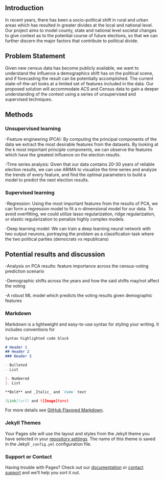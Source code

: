 ## Introduction

In recent years, there has been a socio-political shift in rural and urban areas which has resulted in greater divides at the local and national level. Our project aims to model county, state and national level societal changes to give context as to the potential course of future elections, so that we can further discern the major factors that contribute to political divide.

## Problem Statement

Given new census data has become publicly available, we want to understand the influence a demographics shift has on the political scene, and if forecasting the result can be potentially accomplished. The current state-of-the-art looks at a limited set of features included in the data. Our proposed solution will accommodate ACS and Census data to gain a deeper understanding of the context using a series of unsupervised and supervised techniques.

## Methods

### Unsupervised learning

-Feature engineering (PCA): By computing the principal components of the data we extract the most desirable features from the datasets. By looking at the k most important principle components, we can observe the features which have the greatest influence on the election results.

-Time series analysis: Given that our data contains 20-30 years of reliable election results, we can use ARIMA to visualize the time series and analyze the trends of every feature, and find the optimal parameters to build a model to predict the next election results. 

### Supervised learning

-Regression: Using the most important features from the results of PCA, we can form a regression model to fit a n-dimensional model for our data. To avoid overfitting, we could utilize lasso regularization, ridge regularization, or elastic regularization to penalize highly complex models. 

-Deep learning model: We can train a deep learning neural network with two output neurons, portraying the problem as a classification task where the two political parties (democrats vs republicans) 


## Potential results and discussion 

-Analysis on PCA results: feature importance across the census-voting prediction scenario
  
-Demographic shifts across the years and how the said shifts may/not affect the voting
  
-A robust ML model which predicts the voting results given demographic features



### Markdown

Markdown is a lightweight and easy-to-use syntax for styling your writing. It includes conventions for

```markdown
Syntax highlighted code block

# Header 1
## Header 2
### Header 3

- Bulleted
- List

1. Numbered
2. List

**Bold** and _Italic_ and `Code` text

[Link](url) and ![Image](src)
```

For more details see [GitHub Flavored Markdown](https://guides.github.com/features/mastering-markdown/).

### Jekyll Themes

Your Pages site will use the layout and styles from the Jekyll theme you have selected in your [repository settings](https://github.com/V-TERM/cs7641_census_project/settings/pages). The name of this theme is saved in the Jekyll `_config.yml` configuration file.

### Support or Contact

Having trouble with Pages? Check out our [documentation](https://docs.github.com/categories/github-pages-basics/) or [contact support](https://support.github.com/contact) and we’ll help you sort it out.
